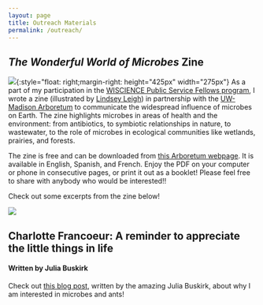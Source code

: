 ```yaml
---
layout: page
title: Outreach Materials
permalink: /outreach/  
---
```

## *The Wonderful World of Microbes* Zine  

![](../images/title_page.png){:style="float: right;margin-right: height="425px" width="275px"}
As a part of my participation in the [WISCIENCE Public Service Fellows program](https://wiscience.wisc.edu/program/public-service-fellows), I wrote a zine (illustrated by [Lindsey Leigh](https://www.lindseyleighart.com/)) in partnership with the [UW-Madison Arboretum](https://arboretum.wisc.edu/) to communicate the widespread influence of microbes on Earth. The zine highlights microbes in areas of health and the environment: from antibiotics, to symbiotic relationships in nature, to wastewater, to the role of microbes in ecological communities like wetlands, prairies, and forests. 

The zine is free and can be downloaded from [this Arboretum webpage](https://arboretum.wisc.edu/learn/resources/). It is available in English, Spanish, and French. Enjoy the PDF on your computer or phone in consecutive pages, or print it out as a booklet! Please feel free to share with anybody who would be interested!! 

Check out some excerpts from the zine below!

![](../images/excerpts.png)

## Charlotte Francoeur: A reminder to appreciate the little things in life  
#### Written by Julia Buskirk  

Check out [this blog post](https://github.com/cfrancoeur/cfrancoeur.github.io/blob/master/images/blog_post.pdf), written by the amazing Julia Buskirk, about why I am interested in microbes and ants!

